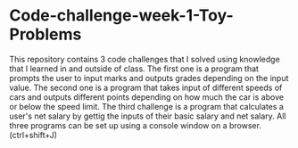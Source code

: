 # Code-challenge-week-1-Toy-Problems
This repository contains 3 code challenges that I solved using knowledge that I learned in and outside of class. The first one is a program that prompts the user to input marks and outputs grades depending on the input value. The second one is a program that takes input of different speeds of cars and outputs different points depending on how much the car is above or below the speed limit. The third challenge is a program that calculates a user's net salary by gettig the inputs of their basic salary and net salary.
All three programs can be set up using a console window on a browser. (ctrl+shift+J) 
